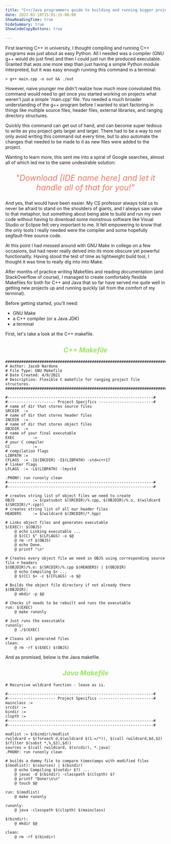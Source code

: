 ```yaml
---
title: "C++/Java programmers guide to building and running bigger projects w/ GNU Make"
date: 2022-03-10T15:01:15-08:00
ShowReadingTime: true
hideSummary: true
ShowCodeCopyButtons: true

---
```



First learning C++ in university, I thought compiling and running C++ programs was just about as easy Python. All I needed was a compiler (GNU g++ would do just fine) and then I could just run the produced executable. Granted that <i>was</i> one more step than just having a simple Python module interpreted, but it was easy enough running this command in a terminal:

<!-- Shortcode for adding an image: -- {{< figure src="/images/moose.jpeg#center" height=600 >}} -->

```console
> g++ main.cpp -o out && ./out
```

However, naive younger me didn't realize how much more convoluted this command would need to get once you started working on projects what weren't just a simple 'main.cpp' file. You needed a much broader understanding of the g++ program before I wanted to start factoring in things like multiple source files, header files, external libraries, and ranging directory structures.

Quickly this command can get out of hand, and can become super tedious to write as you project gets larger and larger. There had to be a way to not only avoid writing this command out every time, but to also automate the changes that needed to be made to it as new files were added to the project.

Wanting to learn more, this sent me into a spiral of Google searches, almost all of which led me to the same undesirable solution: 

<p style="color:rgb(236, 119, 98); text-align:center; font-size: 25px">
	<i>"Download [IDE name here] and let it handle all of that for you!"</i>
</p>


And yes, that would have been easier. My CS professor always told us to never be afraid to stand on the shoulders of giants, and I always saw value to that metaphor, but something about being able to build and run my own code without having to download some monstrous software like Visual Studio or Eclipse felt very important to me. It felt empowering to know that the only tools I really needed were the compiler and some hopefully segfault-free source code.

At this point I had messed around with GNU Make in college on a few occasions, but had never really delved into its more obscure yet powerful functionality. Having stood the test of time as lightweight build tool, I thought it was time to really dig into into Make.

After months of practice writing Makefiles and reading documentation (and StackOverflow of course), I managed to create comfortably flexible Makefiles for both for C++ and Java that so far have served me quite well in getting new projects up and running quickly (all from the comfort of my terminal).

Before getting started, you'll need:
- GNU Make
- a C++ compiler (or a Java JDK)
- a terminal

First, let's take a look at the C++ makefile.

<h2 style="color:rgb(155, 228, 99); text-align:center;">
	<i>C++ Makefile</i>
</h2>

```make
##########################################################################
# Author: Jacob Nardone
# File Type: GNU Makefile
# Date Created: 4/9/2021
# Description: Flexible C makefile for ranging project file structures.
##########################################################################

#----------------------------------------------------------------#
#--------------------- Project Specifics ------------------------#
# name of dir that stores source files
SRCDIR	:=
# name of dir that stores header files
INCDIR	:=
# name of dir that stores object files
OBJDIR 	:=
# name of your final executable
EXEC 		:=
# your C compiler
CC			:=
# compilation flags
LIBPATH	:=
CFLAGS	:= -I$(INCDIR) -I$(LIBPATH) -std=c++17
# linker flags
LFLAGS	:= -L$(LIBPATH) -lmystd

.PHONY: run runonly clean
#----------------------------------------------------------------#
#----------------------------------------------------------------#

# creates string list of object files we need to create
OBJS 		:= $(patsubst $(SRCDIR)/%.cpp, $(OBJDIR)/%.o, $(wildcard $(SRCDIR)/*.cpp))
# creates string list of all our header files
HEADERS 	:= $(wildcard $(INCDIR)/*.hpp)

# Links object files and generates executable
$(EXEC): $(OBJS)
	@ echo Linking executable ...
	@ $(CC) $^ $(LFLAGS) -o $@
	@ rm -rf $(OBJS)
	@ echo Done.
	@ printf "\n"

# Creates every object file we need in OBJS using corresponding source file + headers
$(OBJDIR)/%.o: $(SRCDIR)/%.cpp $(HEADERS) | $(OBJDIR)
	@ echo Compiling $< ...
	@ $(CC) $< -c $(CFLAGS) -o $@

# Builds the object file directory if not already there
$(OBJDIR):
	@ mkdir -p $@

# Checks if needs to be rebuilt and runs the executable
run: $(EXEC)
	@ make runonly

# Just runs the executable
runonly:
	@ ./$(EXEC)

# Cleans all generated files
clean:
	@ rm -rf $(EXEC) $(OBJS)
```


And as promised, below is the Java makefile.

<h2 style="color:rgb(155, 228, 99); text-align:center;">
	<i>Java Makefile</i>
</h2>

```make
# Recursive wildcard function - leave as is.

#----------------------------------------------------------------#
#--------------------- Project Specifics ------------------------#
mainclass :=
srcdir :=
bindir :=
clspth :=
#----------------------------------------------------------------#
#----------------------------------------------------------------#

modlist := $(bindir)/modlist
rwildcard = $(foreach d,$(wildcard $(1:=/*)), $(call rwildcard,$d,$2) $(filter $(subst *,%,$2),$d))
sources = $(call rwildcard, $(srcdir), *.java)
.PHONY: run runonly clean

# builds a dummy file to compare timestamps with modified files
$(modlist): $(sources) | $(bindir)
	@ echo Compiling $(notdir $?) ...
	@ javac -d $(bindir) -classpath $(clspth) $?
	@ printf "Done!\n\n"
	@ touch $@

run: $(modlist)
	@ make runonly

runonly:
	@ java -classpath $(clspth) $(mainclass)

$(bindir):
	@ mkdir $@

clean:
	@ rm -rf $(bindir)
```
